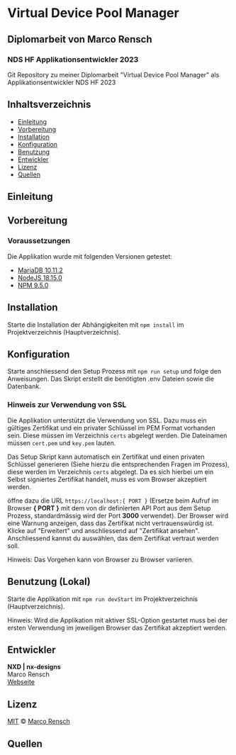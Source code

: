 # Virtual Device Pool Manager
## Diplomarbeit von Marco Rensch
### NDS HF Applikationsentwickler 2023

Git Repository zu meiner Diplomarbeit "Virtual Device Pool Manager" als Applikationsentwickler NDS HF 2023


## Inhaltsverzeichnis
- [Einleitung](#einleitung)
- [Vorbereitung](#vorbereitung)
- [Installation](#installation)
- [Konfiguration](#konfiguration)
- [Benutzung](#benutzung)
- [Entwickler](#entwickler)
- [Lizenz](#lizenz)
- [Quellen](#quellen)



## Einleitung

## Vorbereitung

### Voraussetzungen

Die Applikation wurde mit folgenden Versionen getestet:

- [MariaDB 10.11.2](https://mariadb.org/)
- [NodeJS 18.15.0](https://nodejs.org/en/)
- [NPM 9.5.0](https://www.npmjs.com/)

## Installation

Starte die Installation der Abhängigkeiten mit `npm install` im Projektverzeichnis (Hauptverzeichnis).

## Konfiguration

Starte anschliessend den Setup Prozess mit `npm run setup` und folge den Anweisungen. Das Skript erstellt die benötigten 
.env Dateien sowie die Datenbank.

### Hinweis zur Verwendung von SSL

Die Applikation unterstützt die Verwendung von SSL. Dazu muss ein gültiges Zertifikat und ein privater Schlüssel im PEM
Format vorhanden sein. Diese müssen im Verzeichnis `certs` abgelegt werden. Die Dateinamen müssen `cert.pem`
und `key.pem` lauten.

Das Setup Skript kann automatisch ein Zertifikat und einen privaten Schlüssel generieren (Siehe hierzu die entsprechenden
Fragen im Prozess), diese werden im Verzeichnis `certs` abgelegt. Da es sich hierbei um ein Selbst signiertes Zertifikat
handelt, muss es vom Browser akzeptiert werden.

öffne dazu die URL `https://localhost:{ PORT }` (Ersetze beim Aufruf im Browser **{ PORT }** mit dem von dir definierten 
API Port aus dem Setup Prozess, standardmässig wird der Port **3000** verwendet). Der Browser wird eine Warnung anzeigen, dass das Zertifikat nicht
vertrauenswürdig ist. Klicke auf "Erweitert" und anschliessend auf "Zertifikat ansehen". Anschliessend kannst du
auswählen, das dem Zertifikat vertraut werden soll.

Hinweis: Das Vorgehen kann von Browser zu Browser variieren.

## Benutzung (Lokal)

Starte die Applikation mit `npm run devStart` im Projektverzeichnis (Hauptverzeichnis).

Hinweis: Wird die Applikation mit aktiver SSL-Option gestartet muss bei der ersten Verwendung im jeweiligen Browser 
das Zertifikat akzeptiert werden.

## Entwickler

**NXD | nx-designs**  
Marco Rensch  
[Webseite](https://nx-designs.ch)

## Lizenz

[MIT](LICENSE) © [Marco Rensch](https://nx-designs.ch)

## Quellen
